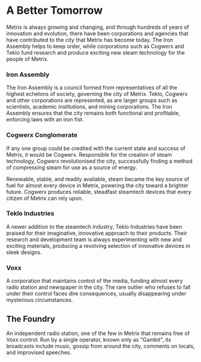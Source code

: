 # A Better Tomorrow

Metrix is always growing and changing, and through hundreds of years of innovation and evolution, there have been corporations and agencies that have contributed to the city that Metrix has become today. The Iron Assembly helps to keep order, while corporations such as Cogwerx and Teklo fund research and produce exciting new steam technology for the people of Metrix.

### Iron Assembly
The Iron Assembly is a council formed from representatives of all the highest echelons of society, governing the city of Metrix. Teklo, Cogwerx and other corporations are represented, as are larger groups such as scientists, academic institutions, and mining corporations. The Iron Assembly ensures that the city remains both functional and profitable, enforcing laws with an iron fist.

### Cogwerx Conglomerate
If any one group could be credited with the current state and success of Metrix, it would be Cogwerx. Responsible for the creation of steam technology, Cogwerx revolutionised the city, successfully finding a method of compressing steam for use as a source of energy.

Renewable, stable, and readily available, steam became the key source of fuel for almost every device in Metrix, powering the city toward a brighter future. Cogwerx produces reliable, steadfast steamtech devices that every citizen of Metrix can rely upon.

### Teklo Industries
A newer addition to the steamtech industry, Teklo Industries have been praised for their imaginative, innovative approach to their products. Their research and development team is always experimenting with new and exciting materials, producing a revolving selection of innovative devices in sleek designs.

### Voxx
A corporation that maintains control of the media, funding almost every radio station and newspaper in the city. The rare outlier who refuses to fall under their control faces dire consequences, usually disappearing under mysterious circumstances.

## The Foundry
An independent radio station, one of the few in Metrix that remains free of Voxx control. Run by a single operator, known only as "Gambit", its broadcasts include music, gossip from around the city, comments on locals, and improvised speeches.
